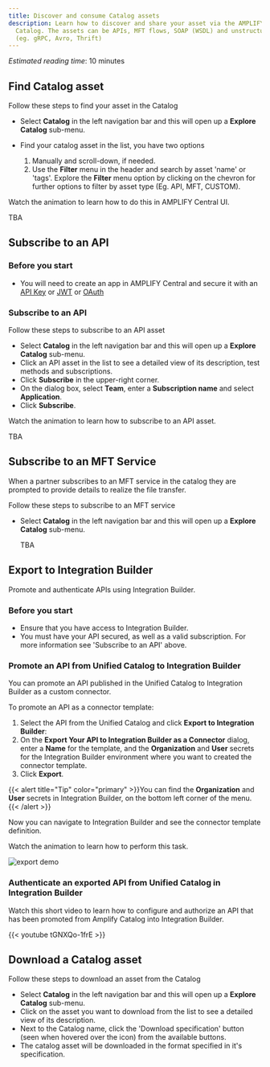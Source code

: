 ```yaml
---
title: Discover and consume Catalog assets
description: Learn how to discover and share your asset via the AMPLIFY Unified
  Catalog. The assets can be APIs, MFT flows, SOAP (WSDL) and unstructured data
  (eg. gRPC, Avro, Thrift)
---
```

*Estimated reading time*: 10 minutes

## Find Catalog asset

Follow these steps to find your asset in the Catalog

* Select **Catalog** in the left navigation bar and this will open up a **Explore Catalog** sub-menu.
* Find your catalog asset in the list, you have two options

  1. Manually and scroll-down, if needed.
  2. Use the **Filter** menu in the header and search by asset 'name' or 'tags'. Explore the **Filter** menu option by clicking on the chevron for further options to filter by asset type (Eg. API, MFT, CUSTOM). 

Watch the animation to learn how to do this in AMPLIFY Central UI.

TBA

## Subscribe to an API

### Before you start

* You will need to create an app in AMPLIFY Central and secure it with an [API Key](https://docs.axway.com/bundle/axway-open-docs/page/docs/central/quickstart/index.html) or [JWT](https://docs.axway.com/bundle/axway-open-docs/page/docs/central/secure_api_jwt/index.html) or [](https://docs.axway.com/bundle/axway-open-docs/page/docs/central/feauth_oauth/index.html)[OAuth](https://docs.axway.com/bundle/axway-open-docs/page/docs/central/feauth_oauth/index.html)

### Subscribe to an API

Follow these steps to subscribe to an API asset

* Select **Catalog** in the left navigation bar and this will open up a **Explore Catalog** sub-menu.
* Click an API asset in the list to see a detailed view of its description, test methods and subscriptions.
* Click **Subscribe** in the upper-right corner.
* On the dialog box, select **Team**, enter a **Subscription name** and select **Application**.
* Click **Subscribe**.

Watch the animation to learn how to subscribe to an API asset.

TBA

## Subscribe to an MFT Service

When a partner subscribes to an MFT service in the catalog they are prompted to provide details to realize the file transfer.

Follow these steps to subscribe to an MFT service

* Select **Catalog** in the left navigation bar and this will open up a **Explore Catalog** sub-menu.

  TBA

## Export to Integration Builder

Promote and authenticate APIs using Integration Builder.

### Before you start

* Ensure that you have access to Integration Builder.
* You must have your API secured, as well as a valid subscription. For more information see 'Subscribe to an API' above.

### Promote an API from Unified Catalog to Integration Builder

You can promote an API published in the Unified Catalog to Integration Builder as a custom connector.

To promote an API as a connector template:

1. Select the API from the Unified Catalog and click **Export to Integration Builder**:
2. On the **Export Your API to Integration Builder as a Connector** dialog, enter a **Name** for the template, and the **Organization** and **User** secrets for the Integration Builder environment where you want to created the connector template.
3. Click **Export**.

{{< alert title="Tip" color="primary" >}}You can find the **Organization** and **User** secrets in Integration Builder, on the bottom left corner of the menu.{{< /alert >}}

Now you can navigate to Integration Builder and see the connector template definition.

Watch the animation to learn how to perform this task.

![export demo](/Images/central/catalog_export.gif)

### Authenticate an exported API from Unified Catalog in Integration Builder

Watch this short video to learn how to configure and authorize an API that has been promoted from Amplify Catalog into Integration Builder.

{{< youtube tGNXQo-1frE >}}

## Download a Catalog asset

Follow these steps to download an asset from the Catalog

* Select **Catalog** in the left navigation bar and this will open up a **Explore Catalog** sub-menu.
* Click on the asset you want to download from the list to see a detailed view of its description.
* Next to the Catalog name, click the 'Download specification' button (seen when hovered over the icon) from the available buttons.
* The catalog asset will be downloaded in the format specified in it's specification.